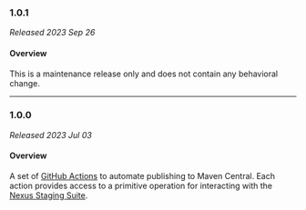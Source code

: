 ### 1.0.1

_Released 2023 Sep 26_

#### Overview

This is a maintenance release only and does not contain any behavioral change.


---

### 1.0.0

_Released 2023 Jul 03_

#### Overview

A set of [GitHub Actions](https://github.com/features/actions) to automate
publishing to Maven Central. Each action provides access to a primitive
operation for interacting with the [Nexus Staging Suite](https://help.sonatype.com/repomanager2/staging-releases/staging-overview).